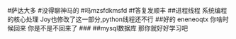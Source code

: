 #萨达大多
#没得聊神马的
#吗mzsfdkmsfd
#f答复发顺丰
##进程线程
    系统编程的核心处理
    Joy也修改了这一部分,python线程还不行
##好的
     eneneoqtx 你啥时候回来 你是不是不回来了
     ###
 ##mysql数据库
   那你就好好学习吧
   
